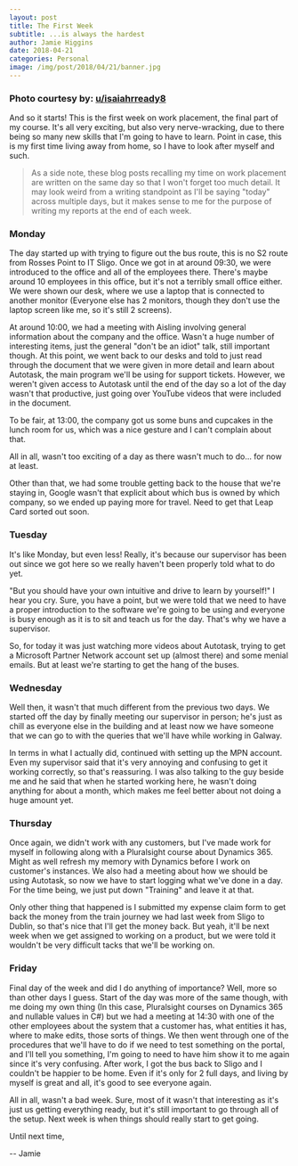 ```yaml
---
layout: post
title: The First Week
subtitle: ...is always the hardest
author: Jamie Higgins
date: 2018-04-21
categories: Personal
image: /img/post/2018/04/21/banner.jpg
---
```


### Photo courtesy by: [u/isaiahrready8](https://www.reddit.com/r/battlestations/comments/55l545/my_finished_ultrawide_battlestation/)

And so it starts! This is the first week on work placement, the final part of my course. It's all very exciting, but also very nerve-wracking, due to there being so many new skills that I'm going to have to learn. Point in case, this is my first time living away from home, so I have to look after myself and such.

> As a side note, these blog posts recalling my time on work placement are written on the same day so that I won't forget too much detail. It may look weird from a writing standpoint as I'll be saying "today" across multiple days, but it makes sense to me for the purpose of writing my reports at the end of each week.

### Monday

The day started up with trying to figure out the bus route, this is no S2 route from Rosses Point to IT Sligo. Once we got in at around 09:30, we were introduced to the office and all of the employees there. There's maybe around 10 employees in this office, but it's not a terribly small office either. We were shown our desk, where we use a laptop that is connected to another monitor (Everyone else has 2 monitors, though they don't use the laptop screen like me, so it's still 2 screens).

At around 10:00, we had a meeting with Aisling involving general information about the company and the office. Wasn't a huge number of interesting items, just the general "don't be an idiot" talk, still important though. At this point, we went back to our desks and told to just read through the document that we were given in more detail and learn about Autotask, the main program we'll be using for support tickets. However, we weren't given access to Autotask until the end of the day so a lot of the day wasn't that productive, just going over YouTube videos that were included in the document.

To be fair, at 13:00, the company got us some buns and cupcakes in the lunch room for us, which was a nice gesture and I can't complain about that.

All in all, wasn't too exciting of a day as there wasn't much to do... for now at least.

Other than that, we had some trouble getting back to the house that we're staying in, Google wasn't that explicit about which bus is owned by which company, so we ended up paying more for travel. Need to get that Leap Card sorted out soon.

### Tuesday

It's like Monday, but even less! Really, it's because our supervisor has been out since we got here so we really haven't been properly told what to do yet.

"But you should have your own intuitive and drive to learn by yourself!" I hear you cry. Sure, you have a point, but we were told that we need to have a proper introduction to the software we're going to be using and everyone is busy enough as it is to sit and teach us for the day. That's why we have a supervisor.

So, for today it was just watching more videos about Autotask, trying to get a Microsoft Partner Network account set up (almost there) and some menial emails. But at least we're starting to get the hang of the buses.

### Wednesday

Well then, it wasn't that much different from the previous two days. We started off the day by finally meeting our supervisor in person; he's just as chill as everyone else in the building and at least now we have someone that we can go to with the queries that we'll have while working in Galway.

In terms in what I actually did, continued with setting up the MPN account. Even my supervisor said that it's very annoying and confusing to get it working correctly, so that's reassuring. I was also talking to the guy beside me and he said that when he started working here, he wasn't doing anything for about a month, which makes me feel better about not doing a huge amount yet.

### Thursday

Once again, we didn't work with any customers, but I've made work for myself in following along with a Pluralsight course about Dynamics 365. Might as well refresh my memory with Dynamics before I work on customer's instances. We also had a meeting about how we should be using Autotask, so now we have to start logging what we've done in a day. For the time being, we just put down "Training" and leave it at that.

Only other thing that happened is I submitted my expense claim form to get back the money from the train journey we had last week from Sligo to Dublin, so that's nice that I'll get the money back. But yeah, it'll be next week when we get assigned to working on a product, but we were told it wouldn't be very difficult tacks that we'll be working on.

### Friday

Final day of the week and did I do anything of importance? Well, more so than other days I guess. Start of the day was more of the same though, with me doing my own thing (In this case, Pluralsight courses on Dynamics 365 and nullable values in C#) but we had a meeting at 14:30 with one of the other employees about the system that a customer has, what entities it has, where to make edits, those sorts of things. We then went through one of the procedures that we'll have to do if we need to test something on the portal, and I'll tell you something, I'm going to need to have him show it to me again since it's very confusing. After work, I got the bus back to Sligo and I couldn't be happier to be home. Even if it's only for 2 full days, and living by myself is great and all, it's good to see everyone again.

All in all, wasn't a bad week. Sure, most of it wasn't that interesting as it's just us getting everything ready, but it's still important to go through all of the setup. Next week is when things should really start to get going.

Until next time,

-- Jamie